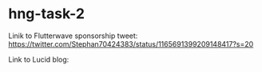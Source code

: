 # hng-task-2

Linik to Flutterwave sponsorship tweet: https://twitter.com/Stephan70424383/status/1165691399209148417?s=20

Link to Lucid blog:
